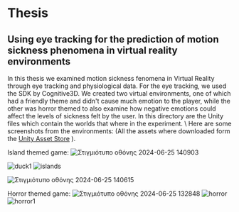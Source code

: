 # Thesis
## Using eye tracking for the prediction of motion sickness phenomena in virtual reality environments
In this thesis we examined motion sickness fenomena in Virtual Reality through eye tracking and physiological data. For the eye tracking, we used the SDK by Cognitive3D. We created two virtual environments, one of which had a friendly theme and didn't cause much emotion to the player, while the other was horror themed to also examine how negative emotions could affect the levels of sickness felt by the user. In this directory are the Unity files which contain the worlds that where in the experiment. \\
Here are some screenshots from the environments: (All the assets where downloaded form the [Unity Asset Store](https://assetstore.unity.com) ).

Island themed game:
![Στιγμιότυπο οθόνης 2024-06-25 140903](https://github.com/user-attachments/assets/6cf1255b-f3a8-44c7-9a6d-5321fdebd779)

![duck1](https://github.com/user-attachments/assets/91329c85-37bb-4fac-9ec0-e3138e537aaa)
![islands](https://github.com/user-attachments/assets/a83cd2a0-3d60-4882-a641-8dc8b512c40b)

![Στιγμιότυπο οθόνης 2024-06-25 140615](https://github.com/user-attachments/assets/3a11258c-e900-4efb-9950-a8f9c3434b31)

Horror themed game:
![Στιγμιότυπο οθόνης 2024-06-25 132848](https://github.com/user-attachments/assets/7c5e5e4c-a3ee-4c18-9f5e-cf200bf275ec)
![horror](https://github.com/user-attachments/assets/dff36763-fb9a-418f-9eab-c2136c4214f6)
![horror1](https://github.com/user-attachments/assets/b9ad0f0a-2785-493c-9bab-391b4f4941c9)

